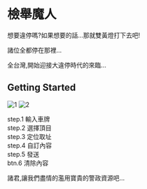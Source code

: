 # 檢舉魔人

想要違停嗎?如果想要的話...那就雙黃燈打下去吧!  
  
諸位全都停在那裡...  

全台灣,開始迎接大違停時代的來臨...  

## Getting Started

![1](https://user-images.githubusercontent.com/55621499/158184329-0322be26-b761-401f-89a5-78835ae33d0a.png)
![2](https://user-images.githubusercontent.com/55621499/158184333-611f5859-8456-4aa1-bf76-f964c18c44d5.png)

step.1 輸入車牌  
step.2 選擇頂目  
step.3 定位取址  
step.4 自訂內容  
step.5 發送  
btn.6 清除內容  

諸君,讓我們盡情的濫用寶貴的警政資源吧...  
